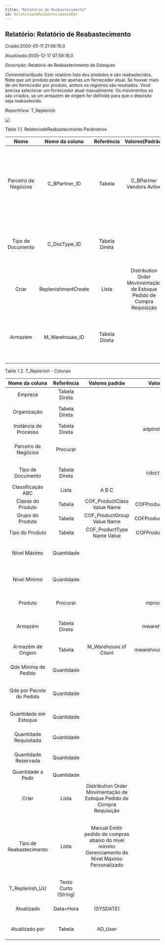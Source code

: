 ```yaml
---
title: "Relatório de Reabastecimento"
id: RelatoriodeReabastecimentoRpt
---
```

<div id="d201768e1" class="section chapter">

<div class="titlepage">

<div>

<div>

## Relatório: Relatório de Reabastecimento

</div>

</div>

</div>

<span class="emphasis"> *Criado:*</span>2000-05-11 21:06:15.0

<span class="emphasis">*Atualizado:*</span>2005-12-17 07:59:16.0

<span class="emphasis"> *Descrição:* </span>Relatório de Reabastecimento
de Estoques

<span class="emphasis"> *Comentário/Ajuda:* </span>Este relatório lista
dos produtos e são reabastecidos. Note que um produto pode ter apenas um
fornecedor atual. Se houver mais de um fornecedor por produto, ambos os
registros são resetados. Você precisa selecionar um fornecedor atual
manualmente. Os movimentos só são criados, se um armazém de origem for
definido para que o depósito seja reabastecido.

<span class="emphasis"> *ReportView:* </span>T\_Replenish

![](/img/manual/RelatoriodeReabastecimento.png)

<div id="d201768e26" class="table">

<div class="table-title">

Table 1.1. RelatoriodeReabastecimento
Parâmetros

</div>

<div class="table-contents">

|         Nome         |   Nome da coluna    |  Referência   |                            Valores(Padrão)                             |                Descrição                |                                                                           Comentário/Ajuda                                                                           |
| :------------------: | :-----------------: | :-----------: | :--------------------------------------------------------------------: | :-------------------------------------: | :------------------------------------------------------------------------------------------------------------------------------------------------------------------: |
| Parceiro de Negócios |   C\_BPartner\_ID   |    Tabela     |                       C\_BPartner Vendors Avtive                       |   Identifica um Parceiro de Negócios.   | Um "Parceiro de Negócios" é qualquer um com quem você transaciona. Isto pode incluir Fornecedores, Clientes, Funcionários, Vendedores, Representantes de Venda, etc. |
|  Tipo de Documento   |   C\_DocType\_ID    | Tabela Direta |                                                                        |       Tipo de Documento ou regras       |                                        O "Tipo de Documento" determina a seqüência do documento e as regras de processamento                                         |
|        Criar         | ReplenishmentCreate |     Lista     | Distribution Order Movimentação de Estoque Pedido de Compra Requisição |    Criar a partir do Reabastecimento    |                                                                                 null                                                                                 |
|       Armazém        |  M\_Warehouse\_ID   | Tabela Direta |                                                                        | Armazém de estocagem e Ponto de Serviço |                         O "Armazém" identifica um armazém ou local em particular onde os produtos são armazenados ou são prestados serviços.                         |

</div>

</div>

  

<div id="d201768e103" class="table">

<div class="table-title">

Table 1.2. T\_Replenish -
Colunas

</div>

<div class="table-contents">

|      Nome da coluna      |      Referência      |                                           Valores padrão                                           |      Valor de restrição      |                Regra de validação                |                       Descrição                       |                                                                                                                                                               Comentário/Ajuda                                                                                                                                                               |
| :----------------------: | :------------------: | :------------------------------------------------------------------------------------------------: | :--------------------------: | :----------------------------------------------: | :---------------------------------------------------: | :------------------------------------------------------------------------------------------------------------------------------------------------------------------------------------------------------------------------------------------------------------------------------------------------------------------------------------------: |
|         Empresa          |    Tabela Direta     |                                                                                                    |                              |        AD\_Client.AD\_Client\_ID \< \> 0         |                      (ver acima)                      |                                                                                                                                                                 (ver acima)                                                                                                                                                                  |
|       Organização        |    Tabela Direta     |                                                                                                    |                              | (AD\_Org.IsSummary='N' OR AD\_Org.AD\_Org\_ID=0) |                      (ver acima)                      |                                                                                                                                                                 (ver acima)                                                                                                                                                                  |
|  Instância de Processo   |    Tabela Direta     |                                                                                                    |   adpinstance\_treplenish    |                                                  |                Instance of the process                |                                                                                                                                                                                                                                                                                                                                              |
|   Parceiro de Negócios   |       Procurar       |                                                                                                    |                              |                                                  |             Identifies a Business Partner             |                                                                                                               A Business Partner is anyone with whom you transact. This can include Vendor, Customer, Employee or Salesperson                                                                                                                |
|    Tipo de Documento     |    Tabela Direta     |                                                                                                    |     cdoctype\_treplenish     |                                                  |                Document type or rules                 |                                                                                                                                     The Document Type determines document sequence and processing rules                                                                                                                                      |
|    Classificação ABC     |        Lista         |                                               A B C                                                |                              |                                                  |                                                       |                                                                                                                                                                                                                                                                                                                                              |
|    Classe do Produto     |        Tabela        |                                    COF\_ProductClass Value Name                                    | COFProductClass\_TReplenish  |                                                  |              Primary Key : Product Class              |                                                                                                                                                         Primary Key : Product Class                                                                                                                                                          |
|     Grupo do Produto     |        Tabela        |                                    COF\_ProductGroup Value Name                                    | COFProductGroup\_TReplenish  |                                                  |              Primary Key : Product Group              |                                                                                                                                                         Primary Key : Product Group                                                                                                                                                          |
|     Tipo do Produto      |        Tabela        |                                    COF\_ProductType Name Value                                     |  COFProductType\_TReplenish  |                                                  |              Primary Key : Product Type               |                                                                                                                                                          Primary Key : Product Type                                                                                                                                                          |
|       Nível Máximo       |      Quantidade      |                                                                                                    |                              |                                                  |       Maximum Inventory level for this product        |                                                                                                                                  Indicates the maximum quantity of this product to be stocked in inventory.                                                                                                                                  |
|       Nível Mínimo       |      Quantidade      |                                                                                                    |                              |                                                  |       Minimum Inventory level for this product        |                                                                                                                                  Indicates the minimum quantity of this product to be stocked in inventory.                                                                                                                                  |
|         Produto          |       Procurar       |                                                                                                    |     mproduct\_treplenish     |                                                  |                Product, Service, Item                 |                                                                                                                                  Identifies an item which is either purchased or sold in this organization.                                                                                                                                  |
|         Armazém          |    Tabela Direta     |                                                                                                    |    mwarehouse\_treplenish    |                                                  |          Storage Warehouse and Service Point          |                                                                                                                       The Warehouse identifies a unique Warehouse where products are stored or Services are provided.                                                                                                                        |
|    Armazém de Origem     |        Tabela        |                                       M\_Warehouse of Client                                       | mwarehousesource\_treplenish |                                                  |         Optional Warehouse to replenish from          |                                                                                                                                    If defined, the warehouse selected is used to replenish the product(s)                                                                                                                                    |
|   Qde Mínima de Pedido   |      Quantidade      |                                                                                                    |                              |                                                  |             Minimum order quantity in UOM             |                                                                                                                       The Minimum Order Quantity indicates the smallest quantity of this product which can be ordered.                                                                                                                       |
| Qde por Pacote do Pedido |      Quantidade      |                                                                                                    |                              |                                                  | Package order size in UOM (e.g. order set of 5 units) |                                                                                                                             The Order Pack Quantity indicates the number of units in each pack of this product.                                                                                                                              |
|  Quantidade em Estoque   |      Quantidade      |                                                                                                    |                              |                                                  |                   On Hand Quantity                    |                                                                                                                           The On Hand Quantity indicates the quantity of a product that is on hand in a warehouse.                                                                                                                           |
|  Quantidade Requisitada  |      Quantidade      |                                                                                                    |                              |                                                  |                   Ordered Quantity                    |                                                                                                                                  The Ordered Quantity indicates the quantity of a product that was ordered.                                                                                                                                  |
|   Quantidade Reservada   |      Quantidade      |                                                                                                    |                              |                                                  |                   Reserved Quantity                   |                                                                                                                            The Reserved Quantity indicates the quantity of a product that is currently reserved.                                                                                                                             |
|    Quantidade a Pedir    |      Quantidade      |                                                                                                    |                              |                                                  |                                                       |                                                                                                                                                                                                                                                                                                                                              |
|          Criar           |        Lista         |               Distribution Order Movimentação de Estoque Pedido de Compra Requisição               |                              |                                                  |               Create from Replenishment               |                                                                                                                                                                                                                                                                                                                                              |
| Tipo de Reabastecimento  |        Lista         | Manual Emitir pedido de compras abaixo do nível mínimo Gerenciamento de Nível Máximo Personalizado |                              |                                                  |           Method for re-ordering a product            | The Replenish Type indicates if this product will be manually re-ordered, ordered when the quantity is below the minimum quantity or ordered when it is below the maximum quantity. If you select a custom replenishment type, you need to create a class implementing org.compiere.util.ReplenishInterface and set that on warehouse level. |
|     T\_Replenish\_UU     | Texto Curto (String) |                                                                                                    |                              |                                                  |                                                       |                                                                                                                                                                                                                                                                                                                                              |
|        Atualizado        |      Data+Hora       |                                             (SYSDATE)                                              |                              |                                                  |             Date this record was updated              |                                                                                                                                      The Updated field indicates the date that this record was updated.                                                                                                                                      |
|      Atualizado por      |        Tabela        |                                              AD\_User                                              |                              |                                                  |             User who updated this records             |                                                                                                                                       The Updated By field indicates the user who updated this record.                                                                                                                                       |

</div>

</div>

  

</div>
